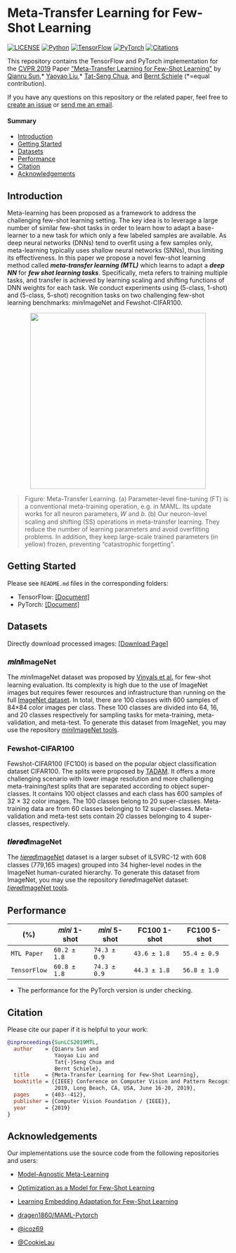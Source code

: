 # Meta-Transfer Learning for Few-Shot Learning
[![LICENSE](https://img.shields.io/badge/license-MIT-green?style=flat-square)](https://github.com/y2l/meta-transfer-learning-tensorflow/blob/master/LICENSE)
[![Python](https://img.shields.io/badge/python-2.7%20%7C%203.5-blue.svg?style=flat-square&logo=python&color=3776AB)](https://www.python.org/)
[![TensorFlow](https://img.shields.io/badge/tensorflow-1.3.0-orange.svg?style=flat-square&logo=tensorflow&color=FF6F00)](https://github.com/y2l/meta-transfer-learning/tree/master/tensorflow)
[![PyTorch](https://img.shields.io/badge/pytorch-0.4.0-%237732a8?style=flat-square&logo=PyTorch&color=EE4C2C)](https://pytorch.org/)
[![Citations](https://img.shields.io/endpoint?url=https://raw.githubusercontent.com/yaoyao-liu/google-scholar/google-scholar-stats/gs_data_shieldsio_mtl.json&logo=Google%20Scholar&color=5087ec&style=flat-square&label=citations)](https://scholar.google.com/citations?view_op=view_citation&hl=en&user=Uf9GqRsAAAAJ&citation_for_view=Uf9GqRsAAAAJ:bEWYMUwI8FkC)
<!--
[![CodeFactor Grade](https://img.shields.io/codefactor/grade/github/yaoyao-liu/meta-transfer-learning?style=flat-square&logo=codefactor&color=F44A6A)](https://www.codefactor.io/repository/github/yaoyao-liu/meta-transfer-learning)
-->

This repository contains the TensorFlow and PyTorch implementation for the [CVPR 2019](http://cvpr2019.thecvf.com/) Paper ["Meta-Transfer Learning for Few-Shot Learning"](http://openaccess.thecvf.com/content_CVPR_2019/papers/Sun_Meta-Transfer_Learning_for_Few-Shot_Learning_CVPR_2019_paper.pdf) by [Qianru Sun](https://qianrusun1015.github.io),\* [Yaoyao Liu](https://people.mpi-inf.mpg.de/~yaliu/),\* [Tat-Seng Chua](https://www.chuatatseng.com/), and [Bernt Schiele](https://www.mpi-inf.mpg.de/departments/computer-vision-and-multimodal-computing/people/bernt-schiele/) (\*=equal contribution).

If you have any questions on this repository or the related paper, feel free to [create an issue](https://github.com/yaoyao-liu/meta-transfer-learning/issues/new) or [send me an email](mailto:yaoyao.liu+github@mpi-inf.mpg.de). 

#### Summary

* [Introduction](#introduction)
* [Getting Started](#getting-started)
* [Datasets](#datasets)
* [Performance](#performance)
* [Citation](#citation)
* [Acknowledgements](#acknowledgements)


## Introduction

Meta-learning has been proposed as a framework to address the challenging few-shot learning setting. The key idea is to leverage a large number of similar few-shot tasks in order to learn how to adapt a base-learner to a new task for which only a few labeled samples are available. As deep neural networks (DNNs) tend to overfit using a few samples only, meta-learning typically uses shallow neural networks (SNNs), thus limiting its effectiveness. In this paper we propose a novel few-shot learning method called ***meta-transfer learning (MTL)*** which learns to adapt a ***deep NN*** for ***few shot learning tasks***. Specifically, meta refers to training multiple tasks, and transfer is achieved by learning scaling and shifting functions of DNN weights for each task. We conduct experiments using (5-class, 1-shot) and (5-class, 5-shot) recognition tasks on two challenging few-shot learning benchmarks: 𝑚𝑖𝑛𝑖ImageNet and Fewshot-CIFAR100. 

<p align="center">
    <img src="https://mtl.yyliu.net/images/ss.png" width="400"/>
</p>

> Figure: Meta-Transfer Learning. (a) Parameter-level fine-tuning (FT) is a conventional meta-training operation, e.g. in MAML. Its update works for all neuron parameters, 𝑊 and 𝑏. (b) Our neuron-level scaling and shifting (SS) operations in meta-transfer learning. They reduce the number of learning parameters and avoid overfitting problems. In addition, they keep large-scale trained parameters (in yellow) frozen, preventing “catastrophic forgetting”.

## Getting Started

Please see `README.md` files in the corresponding folders:

* TensorFlow: [\[Document\]](https://github.com/y2l/meta-transfer-learning/blob/master/tensorflow/README.md)
* PyTorch: [\[Document\]](https://github.com/y2l/meta-transfer-learning/blob/master/pytorch/README.md)

## Datasets

Directly download processed images: [\[Download Page\]](https://mtl.yyliu.net/download/)

### 𝒎𝒊𝒏𝒊ImageNet

The 𝑚𝑖𝑛𝑖ImageNet dataset was proposed by [Vinyals et al.](http://papers.nips.cc/paper/6385-matching-networks-for-one-shot-learning.pdf) for few-shot learning evaluation. Its complexity is high due to the use of ImageNet images but requires fewer resources and infrastructure than running on the full [ImageNet dataset](https://arxiv.org/pdf/1409.0575.pdf). In total, there are 100 classes with 600 samples of 84×84 color images per class. These 100 classes are divided into 64, 16, and 20 classes respectively for sampling tasks for meta-training, meta-validation, and meta-test. To generate this dataset from ImageNet, you may use the repository [𝑚𝑖𝑛𝑖ImageNet tools](https://github.com/y2l/mini-imagenet-tools).

### Fewshot-CIFAR100

Fewshot-CIFAR100 (FC100) is based on the popular object classification dataset CIFAR100. The splits were
proposed by [TADAM](https://arxiv.org/pdf/1805.10123.pdf). It offers a more challenging scenario with lower image resolution and more challenging meta-training/test splits that are separated according to object super-classes. It contains 100 object classes and each class has 600 samples of 32 × 32 color images. The 100 classes belong to 20 super-classes. Meta-training data are from 60 classes belonging to 12 super-classes. Meta-validation and meta-test sets contain 20 classes belonging to 4 super-classes, respectively.

### 𝒕𝒊𝒆𝒓𝒆𝒅ImageNet

The [𝑡𝑖𝑒𝑟𝑒𝑑ImageNet](https://arxiv.org/pdf/1803.00676.pdf) dataset is a larger subset of ILSVRC-12 with 608 classes (779,165 images) grouped into 34 higher-level nodes in the ImageNet human-curated hierarchy. To generate this dataset from ImageNet, you may use the repository 𝑡𝑖𝑒𝑟𝑒𝑑ImageNet dataset: [𝑡𝑖𝑒𝑟𝑒𝑑ImageNet tools](https://github.com/y2l/tiered-imagenet-tools). 


## Performance 

|          (%)           | 𝑚𝑖𝑛𝑖 1-shot  | 𝑚𝑖𝑛𝑖 5-shot  | FC100 1-shot | FC100 5-shot | 
| ---------------------- | ------------ | ------------ | ------------ | ------------ |
| `MTL Paper`            | `60.2 ± 1.8` | `74.3 ± 0.9` | `43.6 ± 1.8` | `55.4 ± 0.9` |
| `TensorFlow`           | `60.8 ± 1.8` | `74.3 ± 0.9` | `44.3 ± 1.8` | `56.8 ± 1.0` |
* The performance for the PyTorch version is under checking.

## Citation

Please cite our paper if it is helpful to your work:

```bibtex
@inproceedings{SunLCS2019MTL,
  author    = {Qianru Sun and
               Yaoyao Liu and
               Tat{-}Seng Chua and
               Bernt Schiele},
  title     = {Meta-Transfer Learning for Few-Shot Learning},
  booktitle = {{IEEE} Conference on Computer Vision and Pattern Recognition, {CVPR}
               2019, Long Beach, CA, USA, June 16-20, 2019},
  pages     = {403--412},
  publisher = {Computer Vision Foundation / {IEEE}},
  year      = {2019}
}
```

## Acknowledgements

Our implementations use the source code from the following repositories and users:

* [Model-Agnostic Meta-Learning](https://github.com/cbfinn/maml)

* [Optimization as a Model for Few-Shot Learning](https://github.com/gitabcworld/FewShotLearning)

* [Learning Embedding Adaptation for Few-Shot Learning](https://github.com/Sha-Lab/FEAT)

* [dragen1860/MAML-Pytorch](https://github.com/dragen1860/MAML-Pytorch)

* [@icoz69](https://github.com/icoz69)

* [@CookieLau](https://github.com/CookieLau)
